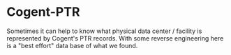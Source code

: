# Cogent-PTR
Sometimes it can help to know what physical data center / facility is represented by Cogent's PTR records.
With some reverse engineering here is a "best effort" data base of what we found.
